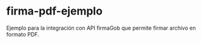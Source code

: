 # firma-pdf-ejemplo
Ejemplo para la integración con API firmaGob que permite firmar  archivo en formato PDF.
